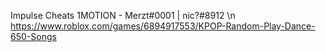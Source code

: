 Impulse Cheats 1MOTION - Merzt#0001 | nic?#8912
\n https://www.roblox.com/games/6894917553/KPOP-Random-Play-Dance-650-Songs
